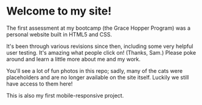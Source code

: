 # Welcome to my site!

The first assessment at my bootcamp (the Grace Hopper Program) was a personal website built in HTML5 and CSS. 

It's been through various revisions since then, including some very helpful user testing. It's amazing what people click on! (Thanks, Sam.) Please poke around and learn a little more about me and my work.

You'll see a lot of fun photos in this repo; sadly, many of the cats were placeholders and are no longer available on the site itself. Luckily we still have access to them here!

This is also my first mobile-responsive project. 
